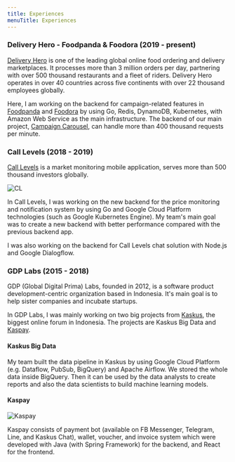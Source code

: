 ```yaml
---
title: Experiences
menuTitle: Experiences
---
```


### Delivery Hero - Foodpanda & Foodora (2019 - present)
[Delivery Hero](https://www.deliveryhero.com) is one of the leading global online food ordering 
and delivery marketplaces. It processes more than 3 million orders per day, partnering with 
over 500 thousand restaurants and a fleet of riders. 
Delivery Hero operates in over 40 countries across five continents 
with over 22 thousand employees globally.

Here, I am working on the backend for campaign-related features in [Foodpanda](https://www.foodpanda.com) 
and [Foodora](https://www.foodora.com) by using Go, Redis, DynamoDB, Kubernetes, 
with Amazon Web Service as the main infrastructure. The backend of our main project, 
[Campaign Carousel](/foodpanda-campaign-carousel), 
can handle more than 400 thousand requests per minute. 


### Call Levels (2018 - 2019)

[Call Levels](https://www.call-levels.com) is a market monitoring mobile application, serves more than 500 
thousand investors globally. 

![CL](./call-levels.jpg)

In Call Levels, I was working on the new backend for the price monitoring and notification system 
by using Go and Google Cloud Platform technologies (such as Google Kubernetes Engine). 
My team's main goal was to create a new backend with better performance compared with the 
previous backend app.

I was also working on the backend for Call Levels chat solution with Node.js and Google Dialogflow.


### GDP Labs (2015 - 2018)

GDP (Global Digital Prima) Labs, founded in 2012, is a software product development-centric 
organization based in Indonesia.
It's main goal is to help sister companies and incubate startups.

In GDP Labs, I was mainly working on two big projects from [Kaskus](https://kaskus.co.id),
the biggest online forum in Indonesia. The projects are 
Kaskus Big Data and [Kaspay](https://kaspay.com). 
 
#### Kaskus Big Data

My team built the data pipeline in Kaskus by using Google Cloud Platform 
(e.g. Dataflow, PubSub, BigQuery) and Apache Airflow.
We stored the whole data inside BigQuery. Then it can be used by the data analysts to create reports 
and also the data scientists to build machine learning models.

#### Kaspay 

![Kaspay](./kaspay.png)

Kaspay consists of payment bot (available on FB Messenger, Telegram, Line, and Kaskus Chat), 
wallet, voucher, and invoice system which were developed with Java (with Spring Framework) 
for the backend, and React for the frontend.
